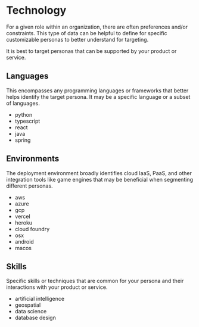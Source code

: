 
# Technology

For a given role within an organization, there are often preferences and/or constraints. This type of data can be helpful to define for specific customizable personas to better understand for targeting.

It is best to target personas that can be supported by your product or service.

## Languages

This encompasses any programming languages or frameworks that better helps identify the target persona. It may be a specific language or a subset of languages.

- python
- typescript
- react
- java
- spring

## Environments

The deployment environment broadly identifies cloud IaaS, PaaS, and other integration tools like game engines that may be beneficial when segmenting different personas.

- aws
- azure
- gcp
- vercel
- heroku
- cloud foundry
- osx
- android
- macos

## Skills

Specific skills or techniques that are common for your persona and their interactions with your product or service.

- artificial intelligence
- geospatial
- data science
- database design




